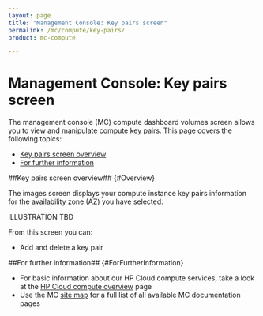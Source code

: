 ```yaml
---
layout: page
title: "Management Console: Key pairs screen"
permalink: /mc/compute/key-pairs/
product: mc-compute

---
```

# Management Console: Key pairs screen

The management console (MC) compute dashboard volumes screen allows you to view and manipulate compute key pairs.  This page covers the following topics:

* [Key pairs screen overview](#Overview)
* [For further information](#ForFurtherInformation)

##Key pairs screen overview## {#Overview}

The images screen displays your compute instance key pairs information for the availability zone (AZ) you have selected.

ILLUSTRATION TBD

From this screen you can:

* Add and delete a key pair

##For further information## {#ForFurtherInformation}

* For basic information about our HP Cloud compute services, take a look at the [HP Cloud compute overview](/compute/) page
* Use the MC [site map](/mc/sitemap) for a full list of all available MC documentation pages
